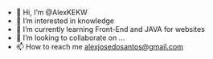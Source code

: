 - 👋 Hi, I’m @AlexKEKW
- 👀 I’m interested in knowledge
- 🌱 I’m currently learning Front-End and JAVA for websites
- 💞️ I’m looking to collaborate on ...
- 📫 How to reach me alexjosedosantos@gmail.com

<!---
AlexKEKW/AlexKEKW is a ✨ special ✨ repository because its `README.md` (this file) appears on your GitHub profile.
You can click the Preview link to take a look at your changes.
--->

